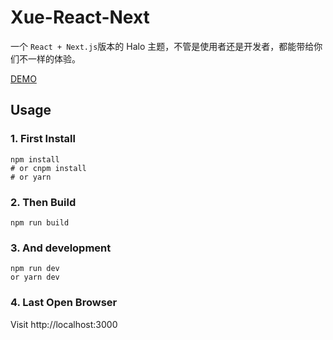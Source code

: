 # Xue-React-Next

一个 `React + Next.js`版本的 Halo 主题，不管是使用者还是开发者，都能带给你们不一样的体验。

[DEMO](https://baozi.fun)

## Usage
### 1. First Install
```shell script
npm install 
# or cnpm install 
# or yarn 
```
### 2. Then Build
```shell script
npm run build
```

### 3. And development
```shell script
npm run dev
or yarn dev
```


### 4. Last Open Browser
Visit http://localhost:3000




